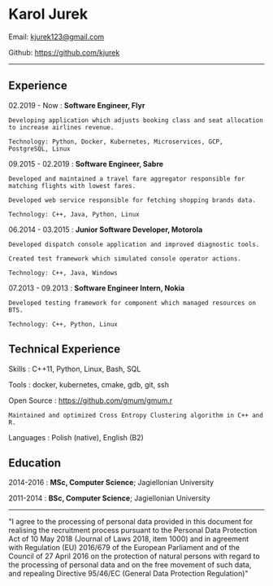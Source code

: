 Karol Jurek
============

Email: <kjurek123@gmail.com>

Github: <https://github.com/kjurek>


----

Experience
----------

02.2019 - Now
:   **Software Engineer, Flyr**

    Developing application which adjusts booking class and seat allocation to increase airlines revenue.

    Technology: Python, Docker, Kubernetes, Microservices, GCP, PostgreSQL, Linux


09.2015 - 02.2019
:   **Software Engineer, Sabre**

    Developed and maintained a travel fare aggregator responsible for matching flights with lowest fares.

    Developed web service responsible for fetching shopping brands data.

    Technology: C++, Java, Python, Linux


06.2014 - 03.2015
:   **Junior Software Developer, Motorola**

    Developed dispatch console application and improved diagnostic tools.

    Created test framework which simulated console operator actions.

    Technology: C++, Java, Windows


07.2013 - 09.2013
:   **Software Engineer Intern, Nokia**

    Developed testing framework for component which managed resources on BTS.

    Technology: C++, Python, Linux


Technical Experience
--------------------

Skills
:   C++11, Python, Linux, Bash, SQL

Tools
:   docker, kubernetes, cmake, gdb, git, ssh

Open Source
:   <https://github.com/gmum/gmum.r>

    Maintained and optimized Cross Entropy Clustering algorithm in C++ and R.

Languages
:   Polish (native), English (B2)

Education
---------

2014-2016
:   **MSc, Computer Science**; Jagiellonian University

2011-2014
:   **BSc, Computer Science**; Jagiellonian University

___

"I agree to the processing of personal data provided in this document for realising the recruitment process pursuant to the Personal Data Protection Act of 10 May 2018 (Journal of Laws 2018, item 1000) and in agreement with Regulation (EU) 2016/679 of the European Parliament and of the Council of 27 April 2016 on the protection of natural persons with regard to the processing of personal data and on the free movement of such data, and repealing Directive 95/46/EC (General Data Protection Regulation)"
